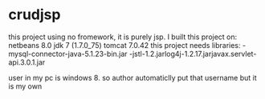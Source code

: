 # crudjsp
this  project using no fromework, it is purely jsp. I built this project on:
netbeans 8.0
jdk 7 (1.7.0_75)
tomcat 7.0.42
this project needs libraries:
-mysql-connector-java-5.1.23-bin.jar
-jstl-1.2.jarlog4j-1.2.17.jarjavax.servlet-api.3.0.1.jar

user in my pc is windows 8. so author automaticlly put that username but it is my own  

